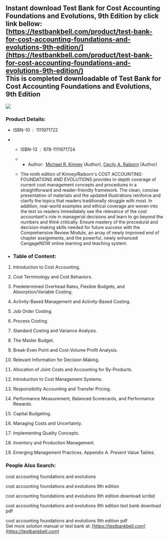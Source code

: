 Instant download **Test Bank for Cost Accounting Foundations and Evolutions, 9th Edition** by click link bellow:  
[https://testbankbell.com/product/test-bank-for-cost-accounting-foundations-and-evolutions-9th-edition/](https://testbankbell.com/product/test-bank-for-cost-accounting-foundations-and-evolutions-9th-edition/)  
This is completed downloadable of Test Bank for Cost Accounting Foundations and Evolutions, 9th Edition
-------------------------------------------------------------------------------------------------------


![](https://testbankbell.com/wp-content/uploads/2023/05/Test-Bank-for-Cost-Accounting-Foundations-and-Evolutions-9th-Edition-228x228-1.jpg)
### Product Details:


* ISBN-10 ‏ : ‎ 1111971722
* * ISBN-13 ‏ : ‎ 978-1111971724
  * * Author:  [Michael R. Kinney](https://www.amazon.com/Michael-R-Kinney/e/B001HCZ2D0/ref=dp_byline_cont_book_1) (Author), [Cecily A. Raiborn](https://www.amazon.com/s/ref=dp_byline_sr_book_2?ie=UTF8&field-author=Cecily+A.+Raiborn&text=Cecily+A.+Raiborn&sort=relevancerank&search-alias=books) (Author)
   
  * The ninth edition of Kinney/Raiborn's COST ACCOUNTING: FOUNDATIONS AND EVOLUTIONS provides in-depth coverage of current cost management concepts and procedures in a straightforward and reader-friendly framework. The clean, concise presentation of materials and the updated illustrations reinforce and clarify the topics that readers traditionally struggle with most. In addition, real-world examples and ethical coverage are woven into the text so readers immediately see the relevance of the cost accountant's role in managerial decisions and learn to go beyond the numbers and think critically. Ensure mastery of the procedural and decision-making skills needed for future success with the Comprehensive Review Module, an array of newly improved end of chapter assignments, and the powerful, newly enhanced CengageNOW online learning and teaching system.
 
* ### Table of Content:

1. Introduction to Cost Accounting.

2. Cost Terminology and Cost Behaviors.

3. Predetermined Overhead Rates, Flexible Budgets, and Absorption/Variable Costing.

4. Activity-Based Management and Activity-Based Costing.

5. Job Order Costing.

6. Process Costing.

7. Standard Costing and Variance Analysis.

8. The Master Budget.

9. Break-Even Point and Cost-Volume Profit Analysis.

10. Relevant Information for Decision Making.

11. Allocation of Joint Costs and Accounting for By-Products.

12. Introduction to Cost Management Systems.

13. Responsibility Accounting and Transfer Pricing.

14. Performance Measurement, Balanced Scorecards, and Performance Rewards.

15. Capital Budgeting.

16. Managing Costs and Uncertainty.

17. Implementing Quality Concepts.

18. Inventory and Production Management.

19. Emerging Management Practices. Appendix A. Present Value Tables.


 ### People Also Search:


 cost accounting foundations and evolutions

 cost accounting foundations and evolutions 9th edition

 cost accounting foundations and evolutions 9th edition download scribd

 cost accounting foundations and evolutions 9th edition test bank download pdf

 cost accounting foundations and evolutions 9th edition pdf  
  Get more solution manual or test bank at: [https://testbankbell.com](https://testbankbell.com)
